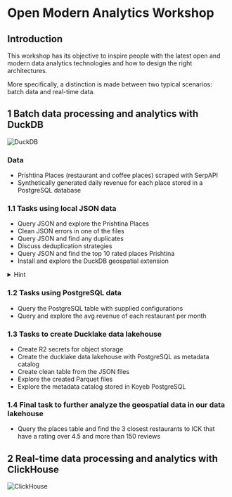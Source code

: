 # Open Modern Analytics Workshop

## Introduction
This workshop has its objective to inspire people with the latest open and modern data analytics technologies and how to design the right architectures.

More specifically, a distinction is made between two typical scenarios: batch data and real-time data.

## 1 Batch data processing and analytics with DuckDB

![DuckDB](https://duckdb.org/images/logo-dl/DuckDB_Logo-horizontal.svg)

### Data

- Prishtina Places (restaurant and coffee places) scraped with SerpAPI
- Synthetically generated daily revenue for each place stored in a PostgreSQL database

### 1.1 Tasks using local JSON data

- Query JSON and explore the Prishtina Places
- Clean JSON errors in one of the files
- Query JSON and find any duplicates
- Discuss deduplication strategies
- Query JSON and find the top 10 rated places Prishtina
- Install and explore the DuckDB geospatial extension
<details>

<summary>Hint</summary>

![Coordinate System](https://www.geographyrealm.com/wp-content/uploads/2023/11/map-x-longitude-y-latitude.jpg)

</details>



### 1.2 Tasks using PostgreSQL data

- Query the PostgreSQL table with supplied configurations
- Query and explore the avg revenue of each restaurant per month

### 1.3 Tasks to create Ducklake data lakehouse

- Create R2 secrets for object storage
- Create the ducklake data lakehouse with PostgreSQL as metadata catalog
- Create clean table from the JSON files
- Explore the created Parquet files
- Explore the metadata catalog stored in Koyeb PostgreSQL

### 1.4 Final task to further analyze the geospatial data in our data lakehouse
- Query the places table and find the 3 closest restaurants to ICK that have a rating over 4.5 and more than 150 reviews

## 2 Real-time data processing and analytics with ClickHouse

![ClickHouse](https://encrypted-tbn0.gstatic.com/images?q=tbn:ANd9GcRGASq3Is0TjN_RK-3ZaEjrtgyTqnOM-klPVQ&s)